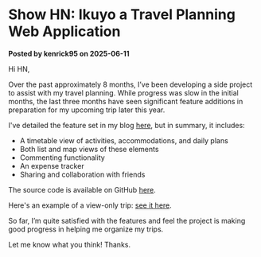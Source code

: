 # Show HN: Ikuyo a Travel Planning Web Application

**Posted by kenrick95 on 2025-06-11**

Hi HN,

Over the past approximately 8 months, I’ve been developing a side project to assist with my travel planning. While progress was slow in the initial months, the last three months have seen significant feature additions in preparation for my upcoming trip later this year.

I've detailed the feature set in my blog [here](https://blog.kenrick95.org/2025/06/ikuyo-plan-your-next-trip/), but in summary, it includes:

- A timetable view of activities, accommodations, and daily plans
- Both list and map views of these elements
- Commenting functionality
- An expense tracker
- Sharing and collaboration with friends

The source code is available on GitHub [here](https://github.com/kenrick95/ikuyo). 

Here's an example of a view-only trip: [see it here](https://ikuyo.kenrick95.org/trip/2617cd98-a229-45d4-9617-5265d52317cd/home).

So far, I’m quite satisfied with the features and feel the project is making good progress in helping me organize my trips.

Let me know what you think! Thanks.